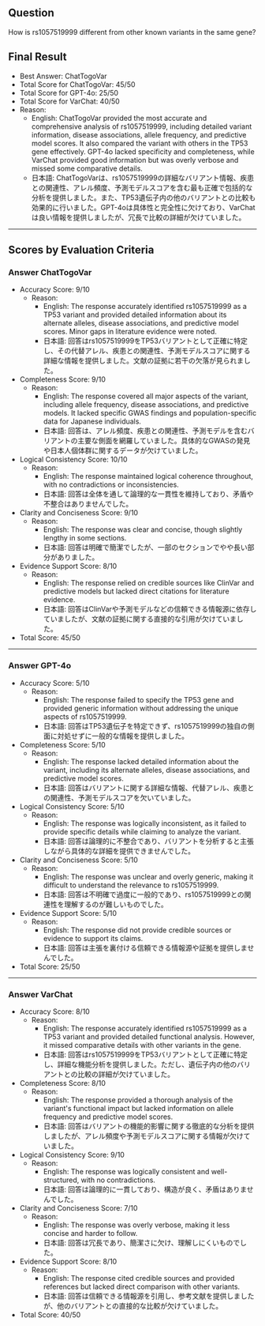 ## Question

How is rs1057519999 different from other known variants in the same gene?

## Final Result

- Best Answer: ChatTogoVar
- Total Score for ChatTogoVar: 45/50
- Total Score for GPT-4o: 25/50
- Total Score for VarChat: 40/50
- Reason:
  - English: ChatTogoVar provided the most accurate and comprehensive analysis of rs1057519999, including detailed variant information, disease associations, allele frequency, and predictive model scores. It also compared the variant with others in the TP53 gene effectively. GPT-4o lacked specificity and completeness, while VarChat provided good information but was overly verbose and missed some comparative details.
  - 日本語: ChatTogoVarは、rs1057519999の詳細なバリアント情報、疾患との関連性、アレル頻度、予測モデルスコアを含む最も正確で包括的な分析を提供しました。また、TP53遺伝子内の他のバリアントとの比較も効果的に行いました。GPT-4oは具体性と完全性に欠けており、VarChatは良い情報を提供しましたが、冗長で比較の詳細が欠けていました。

---

## Scores by Evaluation Criteria

### Answer ChatTogoVar
- Accuracy Score: 9/10
  - Reason: 
    - English: The response accurately identified rs1057519999 as a TP53 variant and provided detailed information about its alternate alleles, disease associations, and predictive model scores. Minor gaps in literature evidence were noted.
    - 日本語: 回答はrs1057519999をTP53バリアントとして正確に特定し、その代替アレル、疾患との関連性、予測モデルスコアに関する詳細な情報を提供しました。文献の証拠に若干の欠落が見られました。
- Completeness Score: 9/10
  - Reason: 
    - English: The response covered all major aspects of the variant, including allele frequency, disease associations, and predictive models. It lacked specific GWAS findings and population-specific data for Japanese individuals.
    - 日本語: 回答は、アレル頻度、疾患との関連性、予測モデルを含むバリアントの主要な側面を網羅していました。具体的なGWASの発見や日本人個体群に関するデータが欠けていました。
- Logical Consistency Score: 10/10
  - Reason: 
    - English: The response maintained logical coherence throughout, with no contradictions or inconsistencies.
    - 日本語: 回答は全体を通して論理的な一貫性を維持しており、矛盾や不整合はありませんでした。
- Clarity and Conciseness Score: 9/10
  - Reason: 
    - English: The response was clear and concise, though slightly lengthy in some sections.
    - 日本語: 回答は明確で簡潔でしたが、一部のセクションでやや長い部分がありました。
- Evidence Support Score: 8/10
  - Reason: 
    - English: The response relied on credible sources like ClinVar and predictive models but lacked direct citations for literature evidence.
    - 日本語: 回答はClinVarや予測モデルなどの信頼できる情報源に依存していましたが、文献の証拠に関する直接的な引用が欠けていました。
- Total Score: 45/50

---

### Answer GPT-4o
- Accuracy Score: 5/10
  - Reason: 
    - English: The response failed to specify the TP53 gene and provided generic information without addressing the unique aspects of rs1057519999.
    - 日本語: 回答はTP53遺伝子を特定できず、rs1057519999の独自の側面に対処せずに一般的な情報を提供しました。
- Completeness Score: 5/10
  - Reason: 
    - English: The response lacked detailed information about the variant, including its alternate alleles, disease associations, and predictive model scores.
    - 日本語: 回答はバリアントに関する詳細な情報、代替アレル、疾患との関連性、予測モデルスコアを欠いていました。
- Logical Consistency Score: 5/10
  - Reason: 
    - English: The response was logically inconsistent, as it failed to provide specific details while claiming to analyze the variant.
    - 日本語: 回答は論理的に不整合であり、バリアントを分析すると主張しながら具体的な詳細を提供できませんでした。
- Clarity and Conciseness Score: 5/10
  - Reason: 
    - English: The response was unclear and overly generic, making it difficult to understand the relevance to rs1057519999.
    - 日本語: 回答は不明確で過度に一般的であり、rs1057519999との関連性を理解するのが難しいものでした。
- Evidence Support Score: 5/10
  - Reason: 
    - English: The response did not provide credible sources or evidence to support its claims.
    - 日本語: 回答は主張を裏付ける信頼できる情報源や証拠を提供しませんでした。
- Total Score: 25/50

---

### Answer VarChat
- Accuracy Score: 8/10
  - Reason: 
    - English: The response accurately identified rs1057519999 as a TP53 variant and provided detailed functional analysis. However, it missed comparative details with other variants in the gene.
    - 日本語: 回答はrs1057519999をTP53バリアントとして正確に特定し、詳細な機能分析を提供しました。ただし、遺伝子内の他のバリアントとの比較の詳細が欠けていました。
- Completeness Score: 8/10
  - Reason: 
    - English: The response provided a thorough analysis of the variant's functional impact but lacked information on allele frequency and predictive model scores.
    - 日本語: 回答はバリアントの機能的影響に関する徹底的な分析を提供しましたが、アレル頻度や予測モデルスコアに関する情報が欠けていました。
- Logical Consistency Score: 9/10
  - Reason: 
    - English: The response was logically consistent and well-structured, with no contradictions.
    - 日本語: 回答は論理的に一貫しており、構造が良く、矛盾はありませんでした。
- Clarity and Conciseness Score: 7/10
  - Reason: 
    - English: The response was overly verbose, making it less concise and harder to follow.
    - 日本語: 回答は冗長であり、簡潔さに欠け、理解しにくいものでした。
- Evidence Support Score: 8/10
  - Reason: 
    - English: The response cited credible sources and provided references but lacked direct comparison with other variants.
    - 日本語: 回答は信頼できる情報源を引用し、参考文献を提供しましたが、他のバリアントとの直接的な比較が欠けていました。
- Total Score: 40/50